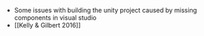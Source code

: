 - Some issues with building the unity project caused by missing components in visual studio
- [[Kelly & Gilbert 2016]]